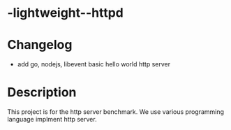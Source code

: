 -lightweight--httpd
===================

# Changelog
* add go, nodejs, libevent basic hello world http server

# Description
  This project is for the http server benchmark. We use various programming language implment http server.
